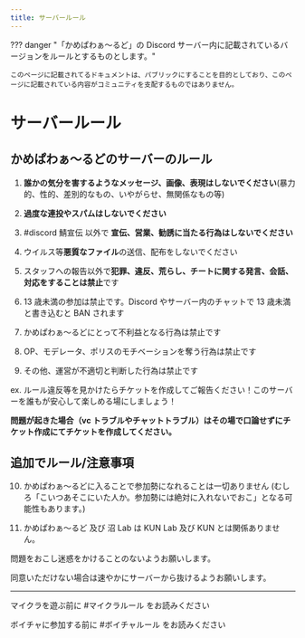 ```yaml
---
title: サーバールール
---
```


??? danger "「かめぱわぁ～るど」の Discord サーバー内に記載されているバージョンをルールとするものとします。"

    このページに記載されてるドキュメントは、パブリックにすることを目的としており、このページに記載されている内容がコミュニティを支配するものではありません。

# サーバールール

## かめぱわぁ～るどのサーバーのルール

1. **誰かの気分を害するようなメッセージ、画像、表現はしないでください**(暴力的、性的、差別的なもの、いやがらせ、無関係なもの等)

2. **過度な連投やスパムはしないでください**

3. \#discord 鯖宣伝 以外で **宣伝、営業、勧誘に当たる行為はしないでください**

4. ウイルス等**悪質なファイル**の送信、配布をしないでください

5. スタッフへの報告以外で**犯罪、違反、荒らし、チートに関する発言、会話、対応をすることは禁止**です

6. 13 歳未満の参加は禁止です。Discord やサーバー内のチャットで 13 歳未満と書き込むと BAN されます

7. かめぱわぁ～るどにとって不利益となる行為は禁止です

8. OP、モデレータ、ポリスのモチベーションを奪う行為は禁止です

9. その他、運営が不適切と判断した行為は禁止です

ex. ルール違反等を見かけたらチケットを作成してご報告ください！このサーバーを誰もが安心して楽しめる場にしましょう！

**問題が起きた場合（vc トラブルやチャットトラブル）はその場で口論せずにチケット作成にてチケットを作成してください。**

## 追加でルール/注意事項

10. かめぱわぁ～るどに入ることで参加勢になれることは一切ありません (むしろ「こいつあそこにいた人か。参加勢には絶対に入れないでおこ」となる可能性もあります。)

11. かめぱわぁ～るど 及び 沼 Lab は KUN Lab 及び KUN とは関係ありません。

問題をおこし迷惑をかけることのないようお願いします。

同意いただけない場合は速やかにサーバーから抜けるようお願いします。

---

マイクラを遊ぶ前に \#マイクラルール をお読みください

ボイチャに参加する前に \#ボイチャルール をお読みください
